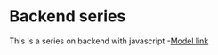# Backend series

This is a series on backend with javascript
-[Model link](https://app.eraser.io/workspace/YtPqZ1VogxGy1jzIDkzj) 